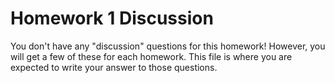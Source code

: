 # Homework 1 Discussion

You don't have any "discussion" questions for this homework! 
However, you will get a few of these for each homework. 
This file is where you are expected to write your answer to those questions.